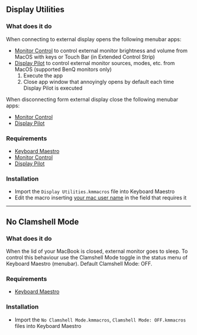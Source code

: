 ## Display Utilities
### What does it do
When connecting to external display opens the following menubar apps:
* [Monitor Control](https://github.com/MonitorControl/MonitorControl) to control external monitor brightness and volume from MacOS with keys or Touch Bar (in Extended Control Strip) 
* [Display Pilot](https://www.benq.com/en-us/monitor/software/display-pilot.html) to control external monitor sources, modes, etc. from MacOS (supported BenQ monitors only)
  1. Execute the app
  2. Close app window that annoyingly opens by default each time Display Pilot is executed
  
When disconnecting form external display close the following menubar apps:
* [Monitor Control](https://github.com/MonitorControl/MonitorControl)
* [Display Pilot](https://www.benq.com/en-us/monitor/software/display-pilot.html)

### Requirements
* [Keyboard Maestro](https://www.keyboardmaestro.com/main/)
* [Monitor Control](https://github.com/MonitorControl/MonitorControl)
* [Display Pilot](https://www.benq.com/en-us/monitor/software/display-pilot.html)

### Installation
* Import the `Display Utilities.kmmacros` file into Keyboard Maestro
* Edit the macro inserting [your mac user name](https://support.apple.com/guide/mac-help/if-you-forgot-your-user-or-account-name-mh35548/mac) in the field that requires it

---

## No Clamshell Mode
### What does it do
When the lid of your MacBook is closed, external monitor goes to sleep. To control this behaviour use the Clamshell Mode toggle in the status menu of Keyboard Maestro (menubar). Default Clamshell Mode: OFF. 

### Requirements
* [Keyboard Maestro](https://www.keyboardmaestro.com/main/)

### Installation
* Import the `No Clamshell Mode.kmmacros`, `Clamshell Mode: OFF.kmmacros` files into Keyboard Maestro

